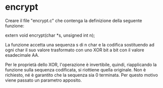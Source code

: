 # encrypt

Creare il file "encrypt.c" che contenga la definizione della seguente funzione:


extern void encrypt(char *s, unsigned int n);


La funzione accetta una sequenza s di n char e la codifica sostituendo ad ogni char il suo valore trasformato con uno XOR bit a bit con il valore esadecimale AA.

Per le proprietà dello XOR, l'operazione è invertibile, quindi, riapplicando la funzione sulla sequenza codificata, si riottiene quella originale. Non è richiesto, né è garantito che la sequenza sia 0 terminata. Per questo motivo viene passato un parametro apposito.
